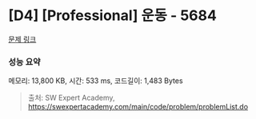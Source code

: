 # [D4] [Professional] 운동 - 5684 

[문제 링크](https://swexpertacademy.com/main/code/problem/problemDetail.do?contestProbId=AWXRxnnah2sDFAUo) 

### 성능 요약

메모리: 13,800 KB, 시간: 533 ms, 코드길이: 1,483 Bytes



> 출처: SW Expert Academy, https://swexpertacademy.com/main/code/problem/problemList.do